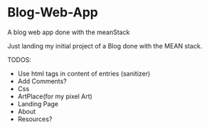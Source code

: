 # Blog-Web-App
A blog web app done with the meanStack

Just landing my initial project of a Blog done with the MEAN stack.

TODOS:
- Use html tags in content of entries (sanitizer)
- Add Comments?
- Css
- ArtPlace(for my pixel Art)
- Landing Page
- About
- Resources?

